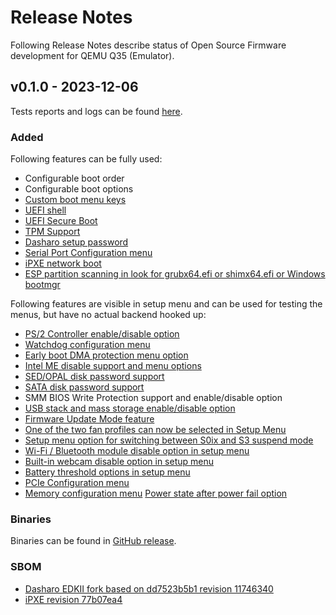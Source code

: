 # Release Notes

Following Release Notes describe status of Open Source Firmware development for
QEMU Q35 (Emulator).

## v0.1.0 - 2023-12-06

Tests reports and logs can be found
[here](https://dl.3mdeb.com/open-source-firmware/Dasharo/qemu/q35/v0.1.0/).

### Added

Following features can be fully used:

- Configurable boot order
- Configurable boot options
- [Custom boot menu keys](https://docs.dasharo.com/unified-test-documentation/dasharo-compatibility/303-custom-boot-menu-key/)
- [UEFI shell](https://docs.dasharo.com/unified-test-documentation/dasharo-compatibility/30P-uefi-shell/)
- [UEFI Secure Boot](https://docs.dasharo.com/unified-test-documentation/dasharo-security/206-secure-boot/)
- [TPM Support](https://docs.dasharo.com/unified-test-documentation/dasharo-security/200-tpm-support/)
- [Dasharo setup password](https://docs.dasharo.com/unified-test-documentation/dasharo-security/20R-uefi-setup-password/)
- [Serial Port Configuration menu](https://docs.dasharo.com/dasharo-menu-docs/dasharo-system-features/#serial-port-configuration)
- [iPXE network boot](https://docs.dasharo.com/unified-test-documentation/dasharo-compatibility/315-network-boot/)
- [ESP partition scanning in look for grubx64.efi or shimx64.efi or Windows bootmgr](https://github.com/Dasharo/dasharo-issues/issues/94)

Following features are visible in setup menu and can be used for testing the menus,
but have no actual backend hooked up:

- [PS/2 Controller enable/disable option](https://docs.dasharo.com/dasharo-menu-docs/dasharo-system-features/#chipset-configuration)
- [Watchdog configuration menu](https://docs.dasharo.com/dasharo-menu-docs/dasharo-system-features/#chipset-configuration)
- [Early boot DMA protection menu option](https://docs.dasharo.com/unified-test-documentation/dasharo-security/20L-early-boot-dma-protection/)
- [Intel ME disable support and menu options](https://docs.dasharo.com/unified-test-documentation/dasharo-security/20F-me-neuter/)
- [SED/OPAL disk password support](https://docs.dasharo.com/unified-test-documentation/dasharo-security/208-opal-disk-password-support/)
- [SATA disk password support](https://docs.dasharo.com/dasharo-menu-docs/device-manager/#hdd-security-configuration)
- SMM BIOS Write Protection support and enable/disable option
- [USB stack and mass storage enable/disable option](https://docs.dasharo.com/dasharo-menu-docs/dasharo-system-features/#usb-configuration)
- [Firmware Update Mode feature](https://docs.dasharo.com/dasharo-menu-docs/dasharo-system-features/#dasharo-security-options)
- [One of the two fan profiles can now be selected in Setup Menu](https://docs.dasharo.com/unified/novacustom/fan-profiles/)
- [Setup menu option for switching between S0ix and S3 suspend mode](https://docs.dasharo.com/dasharo-menu-docs/dasharo-system-features/#power-management-options)
- [Wi-Fi / Bluetooth module disable option in setup menu](https://docs.dasharo.com/dasharo-menu-docs/dasharo-system-features/#dasharo-security-options)
- [Built-in webcam disable option in setup menu](https://docs.dasharo.com/dasharo-menu-docs/dasharo-system-features/#dasharo-security-options)
- [Battery threshold options in setup menu](https://docs.dasharo.com/dasharo-menu-docs/dasharo-system-features/#power-management-options)
- [PCIe Configuration menu](https://docs.dasharo.com/dasharo-menu-docs/dasharo-system-features/#pcipcie-configuration)
- [Memory configuration menu](https://docs.dasharo.com/dasharo-menu-docs/dasharo-system-features/#memory-configuration)
  [Power state after power fail option](https://docs.dasharo.com/dasharo-menu-docs/dasharo-system-features/#power-management-options)

### Binaries

Binaries can be found in
[GitHub release](https://github.com/Dasharo/edk2/releases/tag/qemu_q35_v0.1.0).

### SBOM

- [Dasharo EDKII fork based on dd7523b5b1 revision 11746340](https://github.com/Dasharo/edk2/tree/11746340)
- [iPXE revision 77b07ea4](https://github.com/ipxe/ipxe/tree/77b07ea4)
